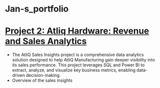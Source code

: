 # Jan-s_portfolio
# [Project 2: Atliq Hardware: Revenue and Sales Analytics](https://github.com/jan-codex/Revenue-Insights-using-Power-BI-and-SQL)
* The AtliQ Sales Insights project is a comprehensive data analytics solution designed to help AtliQ Manufacturing gain deeper visibility into its sales performance. This project leverages SQL and Power BI to extract, analyze, and visualize key business metrics, enabling data-driven decision-making.
* Overview of the sales insights 
